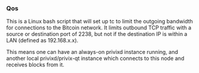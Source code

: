 ### Qos ###

This is a Linux bash script that will set up tc to limit the outgoing bandwidth for connections to the Bitcoin network. It limits outbound TCP traffic with a source or destination port of 2238, but not if the destination IP is within a LAN (defined as 192.168.x.x).

This means one can have an always-on privixd instance running, and another local privixd/privix-qt instance which connects to this node and receives blocks from it.
